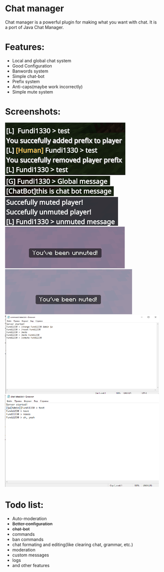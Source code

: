 # Chat manager
Chat manager is a powerful plugin for making what you want with chat. It is a port of Java Chat Manager.
# Features:
* Local and global chat system
* Good Configuration
* Banwords system
* Simple chat-bot
* Prefix system
* Anti-caps(maybe work incorrectly)
* Simple mute system
# Screenshots:
![Local chat](img/Screenshot_21.png)<br>
![Global chat](img/Screenshot_22.png)<br>
![Chat bot](img/Screenshot_23.png)<br>
![Mutes example](img/Screenshot_38.png)<br>
![Unmute message](img/Screenshot_40.png)<br>
![Mute message](img/Screenshot_39.png)<br>
![Command log](img/Screenshot_41.png)<br>
![Chat log](img/Screenshot_42.png)
# Todo list:
* Auto-moderation 
* ~~Better configuration~~
* ~~chat-bot~~
* commands
* ban commands
* chat formating and editing(like clearing chat, grammar, etc.)
* moderation
* custom messages
* logs
* and other features
